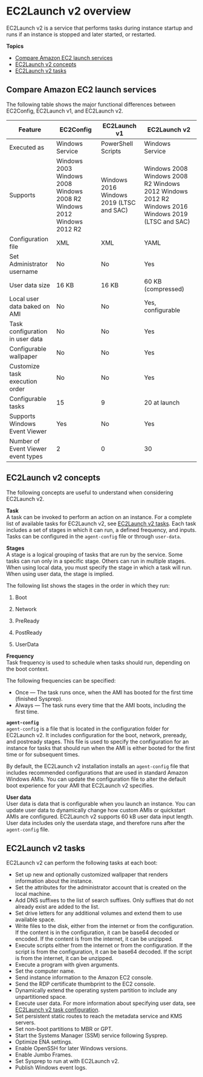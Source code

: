 # EC2Launch v2 overview<a name="ec2launch-v2-overview"></a>

EC2Launch v2 is a service that performs tasks during instance startup and runs if an instance is stopped and later started, or restarted\. 

**Topics**
+ [Compare Amazon EC2 launch services](#ec2launch-v2-agent-compare)
+ [EC2Launch v2 concepts](#ec2launch-v2-concepts)
+ [EC2Launch v2 tasks](#ec2launch-v2-tasks)

## Compare Amazon EC2 launch services<a name="ec2launch-v2-agent-compare"></a>

The following table shows the major functional differences between EC2Config, EC2Launch v1, and EC2Launch v2\.


| Feature | EC2Config | EC2Launch v1 | EC2Launch v2 | 
| --- | --- | --- | --- | 
| Executed as | Windows Service |  PowerShell Scripts  | Windows Service | 
| Supports |  Windows 2003 Windows 2008 Windows 2008 R2 Windows 2012 Windows 2012 R2  |  Windows 2016 Windows 2019 \(LTSC and SAC\)  |  Windows 2008 Windows 2008 R2 Windows 2012 Windows 2012 R2 Windows 2016 Windows 2019 \(LTSC and SAC\)  | 
|  Configuration file  | XML | XML |  YAML  | 
|  Set Administrator username  | No | No |  Yes  | 
|  User data size  | 16 KB | 16 KB |  60 KB \(compressed\)  | 
|  Local user data baked on AMI  | No | No | Yes, configurable | 
| Task configuration in user data | No | No | Yes | 
|  Configurable wallpaper  | No | No |  Yes  | 
|  Customize task execution order  | No | No |  Yes  | 
|  Configurable tasks  | 15 |  9  |  20 at launch  | 
|  Supports Windows Event Viewer  | Yes |  No  | Yes | 
|  Number of Event Viewer event types  | 2 |  0  |  30  | 

## EC2Launch v2 concepts<a name="ec2launch-v2-concepts"></a>

The following concepts are useful to understand when considering EC2Launch v2\.

**Task**  
A task can be invoked to perform an action on an instance\. For a complete list of available tasks for EC2Launch v2, see [EC2Launch v2 tasks](#ec2launch-v2-tasks)\. Each task includes a set of stages in which it can run, a defined frequency, and inputs\. Tasks can be configured in the `agent-config` file or through `user-data`\.

**Stages**  
A stage is a logical grouping of tasks that are run by the service\. Some tasks can run only in a specific stage\. Others can run in multiple stages\. When using local data, you must specify the stage in which a task will run\. When using user data, the stage is implied\.

The following list shows the stages in the order in which they run:

1. Boot

1. Network

1. PreReady

1. PostReady

1. UserData

**Frequency**  
Task frequency is used to schedule when tasks should run, depending on the boot context\.

The following frequencies can be specified:
+ Once — The task runs once, when the AMI has booted for the first time \(finished Sysprep\)\.
+ Always — The task runs every time that the AMI boots, including the first time\.

**`agent-config`**  
`agent-config` is a file that is located in the configuration folder for EC2Launch v2\. It includes configuration for the boot, network, preready, and postready stages\. This file is used to specify the configuration for an instance for tasks that should run when the AMI is either booted for the first time or for subsequent times\.

By default, the EC2Launch v2 installation installs an `agent-config` file that includes recommended configurations that are used in standard Amazon Windows AMIs\. You can update the configuration file to alter the default boot experience for your AMI that EC2Launch v2 specifies\.

**User data**  
User data is data that is configurable when you launch an instance\. You can update user data to dynamically change how custom AMIs or quickstart AMIs are configured\. EC2Launch v2 supports 60 kB user data input length\. User data includes only the userdata stage, and therefore runs after the `agent-config` file\.

## EC2Launch v2 tasks<a name="ec2launch-v2-tasks"></a>

EC2Launch v2 can perform the following tasks at each boot:
+ Set up new and optionally customized wallpaper that renders information about the instance\.
+ Set the attributes for the administrator account that is created on the local machine\.
+ Add DNS suffixes to the list of search suffixes\. Only suffixes that do not already exist are added to the list\.
+ Set drive letters for any additional volumes and extend them to use available space\.
+ Write files to the disk, either from the internet or from the configuration\. If the content is in the configuration, it can be base64 decoded or encoded\. If the content is from the internet, it can be unzipped\.
+ Execute scripts either from the internet or from the configuration\. If the script is from the configuration, it can be base64 decoded\. If the script is from the internet, it can be unzipped\.
+ Execute a program with given arguments\.
+ Set the computer name\.
+ Send instance information to the Amazon EC2 console\.
+ Send the RDP certificate thumbprint to the EC2 console\.
+ Dynamically extend the operating system partition to include any unpartitioned space\.
+ Execute user data\. For more information about specifying user data, see [EC2Launch v2 task configuration](ec2launch-v2-settings.md#ec2launch-v2-task-configuration)\.
+ Set persistent static routes to reach the metadata service and KMS servers\.
+ Set non\-boot partitions to MBR or GPT\.
+ Start the Systems Manager \(SSM\) service following Sysprep\.
+ Optimize ENA settings\.
+ Enable OpenSSH for later Windows versions\.
+ Enable Jumbo Frames\.
+ Set Sysprep to run at with EC2Launch v2\.
+ Publish Windows event logs\.